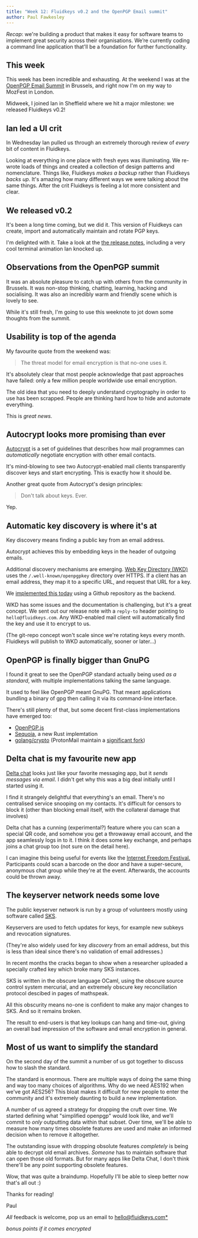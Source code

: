 ```yaml
---
title: "Week 12: Fluidkeys v0.2 and the OpenPGP Email summit"
author: Paul Fawkesley
---
```


*Recap*: we're building a product that makes it easy for software teams to
implement great security across their organisations. We’re currently coding a
command line application that'll be a foundation for further functionality.

## This week

This week has been incredible and exhausting. At the weekend I was at the
 [OpenPGP Email Summit](https://blog.mailfence.com/openpgp-email-summit/) in
Brussels, and right now I'm on my way to MozFest in London.

Midweek, I joined Ian in Sheffield where we hit a major milestone: we released Fluidkeys v0.2!

## Ian led a UI crit

In Wednesday Ian pulled us through an extremely thorough review of *every* bit of content in Fluidkeys.

Looking at everything in one place with fresh eyes was illuminating. We re-wrote loads of things and created a collection of design patterns and nomenclature. Things like, Fluidkeys *makes a backup* rather than Fluidkeys *backs up*. It's amazing how many different ways we were talking about the same things. After the crit Fluidkeys is feeling a lot more consistent and clear.

## We released v0.2

It's been a long time coming, but we did it. This version of Fluidkeys can create, import and automatically maintain and rotate PGP keys.

I'm delighted with it. Take a look at the [the release notes](/blog/release-0-2/), including a very cool terminal animation Ian knocked up.

## Observations from the OpenPGP summit

It was an absolute pleasure to catch up with others from the community in Brussels. It was non-stop thinking, chatting, learning, hacking and socialising. It was also an incredibly warm and friendly scene which is lovely to see.

While it's still fresh, I'm going to use this weeknote to jot down some thoughts from the summit.

## Usability is top of the agenda

My favourite quote from the weekend was:

> The threat model for email encryption is that no-one uses it.

It's absolutely clear that most people acknowledge that past approaches have failed: only a few million people worldwide use email encryption.

The old idea that you need to deeply understand cryptography in order to use has been scrapped. People are thinking hard how to hide and automate everything.

This is *great news.*

## Autocrypt looks more promising than ever

[Autocrypt](https://autocrypt.org/) is a set of guidelines that describes how mail programmes can *automatically* negotiate encryption with other email contacts.

It's mind-blowing to see two Autocrypt-enabled mail clients transparently discover keys and start encrypting. This is exactly how it should be.

Another great quote from Autocrypt's design principles:

> Don't talk about keys. Ever.

Yep.

## Automatic key discovery is where it's at

Key discovery means finding a public key from an email address.

Autocrypt achieves this by embedding keys in the header of outgoing emails.

Additional discovery mechanisms are emerging. [Web Key Directory (WKD)](https://tools.ietf.org/html/draft-koch-openpgp-webkey-service-06) uses the `/.well-known/openpgpkey` directory over HTTPS. If a client has an email address, they map it to a specific URL, and request that URL for a key.

We [implemented this today](https://github.com/fluidkeys/web-key-directory) using a Github repository as the backend.

WKD has some issues and the documentation is challenging, but it's a great concept. We sent out our release note with a `reply-to` header pointing to `hello@fluidkeys.com`. Any WKD-enabled mail client will automatically find the key and use it to encrypt to us.

(The git-repo concept won't scale since we're rotating keys every month. Fluidkeys will publish to WKD automatically, sooner or later...)

## OpenPGP is finally bigger than GnuPG

I found it great to see the OpenPGP standard actually being used *as a standard*, with multiple implementations talking the same language.

It used to feel like OpenPGP meant GnuPG. That meant applications bundling a binary of gpg then calling it via its command-line interface.

There's still plenty of that, but some decent first-class implementations have emerged too:

* [OpenPGP.js](https://openpgpjs.org/)
* [Sequoia](https://sequoia-pgp.org/), a new Rust implemtation
* [golang/crypto](https://github.com/golang/crypto/) (ProtonMail maintain a [significant fork](https://github.com/protonmail/crypto))

## Delta chat is my favourite new app

[Delta chat](#) looks just like your favorite messaging app, but it *sends messages via email*. I didn't get why this was a big deal initially until I started using it.

I find it strangely delightful that everything's an email. There's no centralised service snooping on my contacts. It's difficult for censors to block it (other than blocking email itself, with the collateral damage that involves)

Delta chat has a cunning (experimental?) feature where you can scan a special QR code, and somehow you get a throwaway email account, and the app seamlessly logs in to it. I think it does some key exchange, and perhaps joins a chat group too (not sure on the detail here).

I can imagine this being useful for events like the [Internet Freedom Festival.](https://internetfreedomfestival.org) Participants could scan a barcode on the door and have a super-secure, anonymous chat group while they're at the event. Afterwards, the accounts could be thrown away.

## The keyserver network needs some love

The public keyserver network is run by a group of volunteers mostly using software called [SKS](https://bitbucket.org/skskeyserver/sks-keyserver).

Keyservers are used to fetch updates for keys, for example new subkeys and revocation signatures.

(They're also widely used for key *discovery* from an email address, but this is less than ideal since there's no validation of email addresses.)

In recent months the cracks began to show when a researcher uploaded a specially crafted key which broke many SKS instances.

SKS is written in the obscure language OCaml, using the obscure source control system mercurial, and an extremely obscure key reconciliation protocol descibed in pages of mathspeak.

All this obscurity means no-one is confident to make any major changes to SKS. And so it remains broken.

The result to end-users is that key lookups can hang and time-out, giving an overall bad impression of the software and email encryption in general.

## Most of us want to simplify the standard

On the second day of the summit a number of us got together to discuss how to slash the standard.

The standard is enormous. There are multiple ways of doing the same thing and way too many choices of algorithms. Why do we need AES192 when we've got AES256? This bloat makes it difficult for new people to enter the community and it's extremely daunting to build a new implementation.

A number of us agreed a strategy for dropping the cruft over time. We started defining what "simplified openpgp" would look like, and we'll commit to *only* outputting data within that subset. Over time, we'll be able to measure how many times obsolete features are used and make an informed decision when to remove it altogether.

The outstanding issue with dropping obsolute features *completely* is being able to decrypt old email archives. *Someone* has to maintain software that can open those old formats. But for many apps like Delta Chat, I don't think there'll be any point supporting obsolete features.

Wow, that was quite a braindump. Hopefully I'll be able to sleep better now that's all out :)

Thanks for reading!

Paul

*All* feedback is welcome, pop us an email to
[hello@fluidkeys.com*](mailto:hello@fluidkeys.com)

*bonus points if it comes encrypted*
